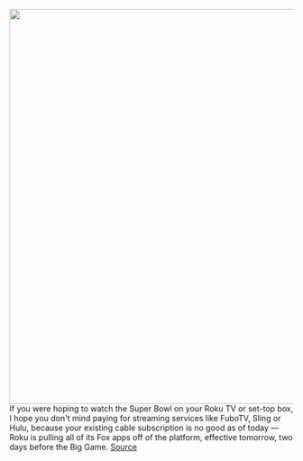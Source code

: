 <img src='https://cdn.vox-cdn.com/thumbor/QcN26ojJuPuUTlcybhWjMtm-iOk=/0x0:2040x1360/1200x800/filters:focal(857x517:1183x843)/cdn.vox-cdn.com/uploads/chorus_image/image/66224245/DSCF0238.0.jpg' width='700px' /><br/>
If you were hoping to watch the Super Bowl on your Roku TV or set-top box, I hope you don't mind paying for streaming services like FuboTV, Sling or Hulu, because your existing cable subscription is no good as of today — Roku is pulling all of its Fox apps off of the platform, effective tomorrow, two days before the Big Game.
<a href='https://www.theverge.com/2020/1/30/21116163/roku-super-bowl-fox-sports-channels-apps-email'> Source <a/>